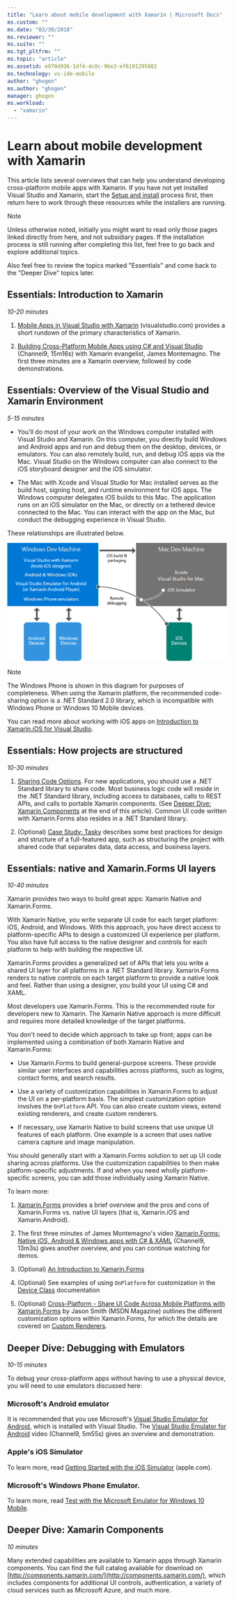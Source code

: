 ```yaml
---
title: "Learn about mobile development with Xamarin | Microsoft Docs"
ms.custom: ""
ms.date: "03/30/2018"
ms.reviewer: ""
ms.suite: ""
ms.tgt_pltfrm: ""
ms.topic: "article"
ms.assetid: e970d936-1df4-4c0c-96e3-ef6191295882
ms.technology: vs-ide-mobile
author: "ghogen"
ms.author: "ghogen"
manager: ghogen
ms.workload: 
  - "xamarin"
---
```


# Learn about mobile development with Xamarin

This article lists several overviews that can help you understand developing cross-platform mobile apps with Xamarin. If you have not yet installed Visual Studio and Xamarin, start the [Setup and install](../cross-platform/setup-and-install.md) process first, then return here to work through these resources while the installers are running.  
  
> [!NOTE]
> Unless otherwise noted, initially you might want to read only those pages linked directly from here, and not subsidiary pages. If the installation process is still running after completing this list, feel free to go back and explore additional topics.  
>   
> Also feel free to review the topics marked "Essentials" and come back to the "Deeper Dive" topics later.  
  
## Essentials: Introduction to Xamarin  

*10-20 minutes*  
  
1.  [Mobile Apps in Visual Studio with Xamarin](https://www.visualstudio.com/xamarin/) (visualstudio.com) provides a short rundown of the primary characteristics of Xamarin.  
  
2.  [Building Cross-Platform Mobile Apps using C# and Visual Studio](https://channel9.msdn.com/Events/Visual-Studio/Visual-Studio-2015-Final-Release-Event/Building-cross-platform-mobile-apps-using-C-and-Visual-Studio-2015) (Channel9, 15m16s) with Xamarin evangelist, James Montemagno. The first three minutes are a Xamarin overview, followed by code demonstrations.  
  
## Essentials: Overview of the Visual Studio and Xamarin Environment  

*5-15 minutes*  
  
-   You'll do most of your work on the Windows computer installed with Visual Studio and Xamarin. On this computer, you directly build Windows and Android apps and run and debug them on the desktop, devices, or emulators. You can also remotely build, run, and debug iOS apps via the Mac. Visual Studio on the Windows computer can also connect to the iOS storyboard designer and the iOS simulator.  
  
-   The Mac with Xcode and Visual Studio for Mac installed serves as the build host, signing host, and runtime environment for iOS apps. The Windows computer delegates iOS builds to this Mac. The application runs on an iOS simulator on the Mac, or directly on a tethered device connected to the Mac. You can interact with the app on the Mac, but conduct the debugging experience in Visual Studio.
  
These relationships are illustrated below.  
  
![The relationship between Windows and Mac dev computers in a Xamarin environment](../cross-platform/media/crossplat-xamarin-learn-1.png "CrossPlat Xamarin Learn 1")  

> [!NOTE]
> The Windows Phone is shown in this diagram for purposes of completeness. When using the Xamarin platform, the recommended code-sharing option is a .NET Standard 2.0 library, which is incompatible with Windows Phone or Windows 10 Mobile devices. 

You can read more about working with iOS apps on [Introduction to Xamarin.iOS for Visual Studio](/xamarin/ios/get-started/installation/windows/introduction-to-xamarin-ios-for-visual-studio/).
  
## Essentials: How projects are structured  

*10-30 minutes*  
  
1.  [Sharing Code Options](/xamarin/cross-platform/app-fundamentals/code-sharing/). For new applications, you should use a .NET Standard library to share code. Most business logic code will reside in the .NET Standard library, including access to databases, calls to REST APIs, and calls to portable Xamarin components. (See [Deeper Dive: Xamarin Components](#components) at the end of this article). Common UI code written with Xamarin.Forms also resides in a .NET Standard library.  
  
2.  (Optional) [Case Study: Tasky](/xamarin/cross-platform/app-fundamentals/building-cross-platform-applications/case-study-tasky/)  describes some best practices for design and structure of a full-featured app, such as structuring the project with shared code that separates data, data access, and business layers.  
  
## Essentials: native and Xamarin.Forms UI layers  

*10-40 minutes*  
  
Xamarin provides two ways to build great apps: Xamarin Native and Xamarin.Forms.  
  
With Xamarin Native, you write separate UI code for each target platform: iOS, Android, and Windows.  With this approach, you have direct access to platform-specific APIs to design a customized UI experience per platform.  You also have full access to the native designer and controls for each platform to help with building the respective UI.  
  
Xamarin.Forms provides a generalized set of APIs that lets you write a shared UI layer for all platforms in a .NET Standard library.  Xamarin.Forms renders to native controls on each target platform to provide a native look and feel.  Rather than using a designer, you build your UI using C# and XAML.  

Most developers use Xamarin.Forms. This is the recommended route for developers new to Xamarin. The Xamarin Native approach is more difficult and requires more detailed knowledge of the target platforms.
  
You don't need to decide which approach to take up front; apps can be implemented using a combination of both Xamarin Native and Xamarin.Forms:  
  
-   Use Xamarin.Forms to build general-purpose screens. These provide similar user interfaces and capabilities across platforms, such as logins, contact forms, and search results.  
  
-   Use a variety of customization capabilities in Xamarin.Forms to adjust the UI on a per-platform basis. The simplest customization option involves the `OnPlatform` API. You can also create custom views, extend existing renderers, and create custom renderers.  
  
-   If necessary, use Xamarin Native to build screens that use unique UI features of each platform. One example is a screen that uses native camera capture and image manipulation.  
  
You should generally start with a Xamarin.Forms solution to set up UI code sharing across platforms. Use the customization capabilities to then make platform-specific adjustments. If and when you need wholly platform-specific screens, you can add those individually using Xamarin Native.  
  
To learn more:  
  
1.  [Xamarin.Forms](/xamarin/xamarin-forms/) provides a brief overview and the pros and cons of Xamarin.Forms vs. native UI layers (that is, Xamarin.iOS and Xamarin.Android).  
  
2.  The first three minutes of James Montemagno's video [Xamarin.Forms: Native iOS, Android & Windows apps with C# & XAML](https://channel9.msdn.com/events/Visual-Studio/Connect-event-2015/704) (Channel9, 13m3s) gives another overview, and you can continue watching for demos.  
  
3.  (Optional) [An Introduction to Xamarin.Forms](/xamarin/xamarin-forms/get-started/introduction-to-xamarin-forms/)  
  
4.  (Optional) See examples of using `OnPlatform` for customization in the [Device Class](/xamarin/xamarin-forms/platform/device/) documentation
  
5.  (Optional) [Cross-Platform - Share UI Code Across Mobile Platforms with Xamarin.Forms](https://msdn.microsoft.com/magazine/dn904669.aspx) by Jason Smith (MSDN Magazine) outlines the different customization options within Xamarin.Forms, for which the details are covered on [Custom Renderers](/xamarin/xamarin-forms/app-fundamentals/custom-renderer/).  
  
## Deeper Dive: Debugging with Emulators  

*10-15 minutes*  
  
To debug your cross-platform apps without having to use a physical device, you will need to use emulators discussed here:  
  
### Microsoft's Android emulator 

It is recommended that you use Microsoft's [Visual Studio Emulator for Android](~/cross-platform/visual-studio-emulator-for-android.md), which is installed with Visual Studio.  The [Visual Studio Emulator for Android](https://channel9.msdn.com/events/Visual-Studio/Connect-event-2015/711) video (Channel9, 5m55s) gives an overview and demonstration.  
  
### Apple's iOS Simulator

To learn more, read [Getting Started with the iOS Simulator](https://developer.apple.com/library/prerelease/content/documentation/IDEs/Conceptual/iOS_Simulator_Guide/GettingStartedwithiOSSimulator/GettingStartedwithiOSSimulator.html#//apple_ref/doc/uid/TP40012848-CH5-SW1) (apple.com).  
  
### Microsoft's Windows Phone Emulator.

To learn more, read [Test with the Microsoft Emulator for Windows 10 Mobile](/windows-uwp/windows-apps-src/debug-test-perf/test-with-the-emulator/).  
  
<a name="components" /> 

## Deeper Dive: Xamarin Components  

*10 minutes*  
  
Many extended capabilities are available to Xamarin apps through Xamarin components. You can find the full catalog available for download on [http://components.xamarin.com/](http://components.xamarin.com/), which includes components for additional UI controls, authentication, a variety of cloud services such as Microsoft Azure, and much more.